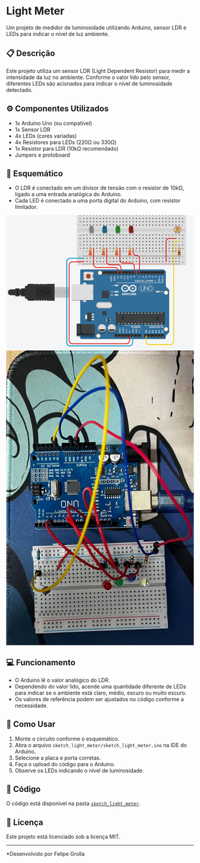 # Light Meter

Um projeto de medidor de luminosidade utilizando Arduino, sensor LDR e LEDs para indicar o nível de luz ambiente.

## 📋 Descrição

Este projeto utiliza um sensor LDR (Light Dependent Resistor) para medir a intensidade da luz no ambiente. Conforme o valor lido pelo sensor, diferentes LEDs são acionados para indicar o nível de luminosidade detectado.

## ⚙️ Componentes Utilizados

- 1x Arduino Uno (ou compatível)
- 1x Sensor LDR
- 4x LEDs (cores variadas)
- 4x Resistores para LEDs (220Ω ou 330Ω)
- 1x Resistor para LDR (10kΩ recomendado)
- Jumpers e protoboard

## 🔌 Esquemático

- O LDR é conectado em um divisor de tensão com o resistor de 10kΩ, ligado a uma entrada analógica do Arduino.
- Cada LED é conectado a uma porta digital do Arduino, com resistor limitador.

![Simulação](circuit_images/image_simulador.png)
![Circuito Real](circuit_images/Circuito_real.jpg)

## 💻 Funcionamento

- O Arduino lê o valor analógico do LDR.
- Dependendo do valor lido, acende uma quantidade diferente de LEDs para indicar se o ambiente está claro, médio, escuro ou muito escuro.
- Os valores de referência podem ser ajustados no código conforme a necessidade.

## 🚀 Como Usar

1. Monte o circuito conforme o esquemático.
2. Abra o arquivo `sketch_light_meter/sketch_light_meter.ino` na IDE do Arduino.
3. Selecione a placa e porta corretas.
4. Faça o upload do código para o Arduino.
5. Observe os LEDs indicando o nível de luminosidade.

## 📝 Código

O código está disponível na pasta [`sketch_light_meter`](./sketch_light_meter/sketch_light_meter.ino).

## 📄 Licença

Este projeto está licenciado sob a licença MIT.

---

*Desenvolvido por Felipe Grolla